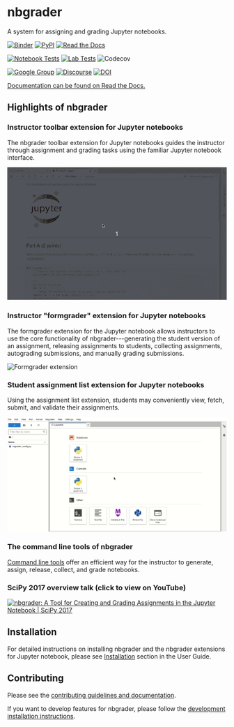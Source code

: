 # nbgrader

A system for assigning and grading Jupyter notebooks.

[![Binder](https://mybinder.org/badge_logo.svg)](https://mybinder.org/v2/gh/jupyter/nbgrader/main)
[![PyPI](https://img.shields.io/pypi/v/nbgrader?logo=pypi)](https://pypi.org/project/nbgrader/)
[![Read the Docs](https://img.shields.io/readthedocs/nbgrader?logo=readthedocs)](https://nbgrader.readthedocs.io/en/stable/)

[![Notebook Tests](https://img.shields.io/github/actions/workflow/status/jupyter/nbgrader/test-docs-python-nbextensions.yml?logo=github&label=Notebook%20Tests)](https://github.com/jupyter/nbgrader/actions/workflows/test-docs-python-nbextensions.yml)
[![Lab Tests](https://img.shields.io/github/actions/workflow/status/jupyter/nbgrader/test-labextensions.yml?logo=github&label=Lab%20Tests)](https://github.com/jupyter/nbgrader/actions/workflows/test-labextensions.yml)
![Codecov](https://img.shields.io/codecov/c/github/jupyter/nbgrader?logo=codecov)

[![Google Group](https://img.shields.io/badge/Google%20Group-Jupyter%20Project-blue.svg?logo=googlechat)](https://groups.google.com/forum/#!forum/jupyter)
[![Discourse](https://img.shields.io/badge/Discourse-Jupyter-blue.svg?logo=discourse)](https://discourse.jupyter.org/search?q=nbgrader)
[![DOI](https://jose.theoj.org/papers/10.21105/jose.00032/status.svg)](https://doi.org/10.21105/jose.00032)

[Documentation can be found on Read the Docs.](https://nbgrader.readthedocs.io/en/stable/)

## Highlights of nbgrader

### Instructor toolbar extension for Jupyter notebooks
The nbgrader toolbar extension for Jupyter notebooks guides the instructor through
assignment and grading tasks using the familiar Jupyter notebook interface.

![Creating assignment](nbgrader/docs/source/user_guide/images/creating_assignment.gif "Creating assignment")

### Instructor "formgrader" extension for Jupyter notebooks

The formgrader extension for the Jupyter notebook allows instructors to use
the core functionality of nbgrader---generating the student version of an
assignment, releasing assignments to students, collecting assignments,
autograding submissions, and manually grading submissions.

![Formgrader extension](nbgrader/docs/source/user_guide/images/formgrader.gif "Formgrader extension")

### Student assignment list extension for Jupyter notebooks
Using the assignment list extension, students may conveniently view, fetch,
submit, and validate their assignments.

![nbgrader assignment list](nbgrader/docs/source/user_guide/images/student_assignment.gif "nbgrader assignment list")

### The command line tools of nbgrader

[Command line tools](https://nbgrader.readthedocs.io/en/latest/command_line_tools/index.html)
offer an efficient way for the instructor to generate, assign, release, collect,
and grade notebooks.

### SciPy 2017 overview talk (click to view on YouTube)

[![nbgrader: A Tool for Creating and Grading Assignments in the Jupyter Notebook | SciPy 2017 ](http://img.youtube.com/vi/5WUm0QuJdFw/0.jpg)](http://www.youtube.com/watch?v=5WUm0QuJdFw "nbgrader: A Tool for Creating and Grading Assignments in the Jupyter Notebook | SciPy 2017 ")

## Installation

For detailed instructions on installing nbgrader and the nbgrader extensions
for Jupyter notebook, please see [Installation](https://nbgrader.readthedocs.io/en/latest/user_guide/installation.html)
section in the User Guide.


## Contributing
Please see the [contributing guidelines and documentation](https://nbgrader.readthedocs.io/en/latest/contributor_guide/overview.html).

If you want to develop features for nbgrader, please follow the
[development installation instructions](https://nbgrader.readthedocs.io/en/latest/contributor_guide/installation_developer.html).
